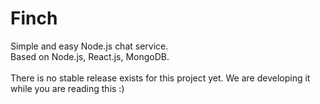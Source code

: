 # Finch
Simple and easy Node.js chat service. 
<br />
Based on Node.js, React.js, MongoDB. 
<br /> 
<br />
There is no stable release exists for this project yet. We are developing it while you are reading this :)